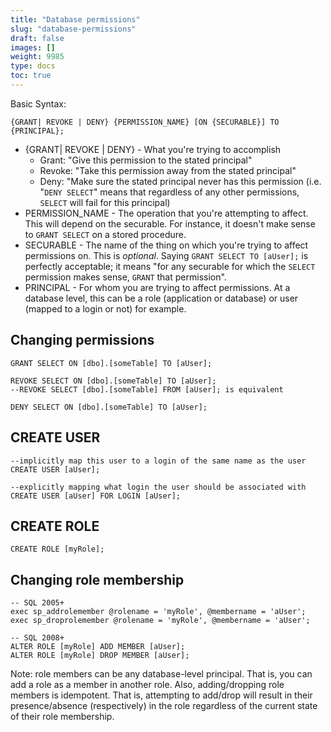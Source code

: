 ```yaml
---
title: "Database permissions"
slug: "database-permissions"
draft: false
images: []
weight: 9985
type: docs
toc: true
---
```


Basic Syntax:

    {GRANT| REVOKE | DENY} {PERMISSION_NAME} [ON {SECURABLE}] TO {PRINCIPAL};

 - {GRANT| REVOKE | DENY} - What you're trying to accomplish
   - Grant: "Give this permission to the stated principal"
   - Revoke: "Take this permission away from the stated principal"
   - Deny: "Make sure the stated principal never has this permission (i.e. "`DENY SELECT`" means that regardless of any other permissions, `SELECT` will fail for this principal)
 - PERMISSION_NAME - The operation that you're attempting to affect. This will depend on the securable. For instance, it doesn't make sense to `GRANT SELECT` on a stored procedure.
 - SECURABLE - The name of the thing on which you're trying to affect permissions on. This is *optional*. Saying `GRANT SELECT TO [aUser];` is perfectly acceptable; it means "for any securable for which the `SELECT` permission makes sense, `GRANT` that permission".
 - PRINCIPAL - For whom you are trying to affect permissions. At a database level, this can be a role (application or database) or user (mapped to a login or not) for example.

## Changing permissions
    GRANT SELECT ON [dbo].[someTable] TO [aUser];

    REVOKE SELECT ON [dbo].[someTable] TO [aUser];
    --REVOKE SELECT [dbo].[someTable] FROM [aUser]; is equivalent
    
    DENY SELECT ON [dbo].[someTable] TO [aUser];





## CREATE USER
    --implicitly map this user to a login of the same name as the user
    CREATE USER [aUser];

    --explicitly mapping what login the user should be associated with
    CREATE USER [aUser] FOR LOGIN [aUser];

## CREATE ROLE
    CREATE ROLE [myRole];

## Changing role membership
    -- SQL 2005+
    exec sp_addrolemember @rolename = 'myRole', @membername = 'aUser';
    exec sp_droprolemember @rolename = 'myRole', @membername = 'aUser';
    
    -- SQL 2008+
    ALTER ROLE [myRole] ADD MEMBER [aUser];
    ALTER ROLE [myRole] DROP MEMBER [aUser];

Note: role members can be any database-level principal. That is, you can add a role as a member in another role. Also, adding/dropping role members is idempotent. That is, attempting to add/drop will result in their presence/absence (respectively) in the role regardless of the current state of their role membership.

